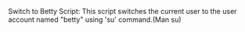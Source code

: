 Switch to Betty Script:
 This script switches the current user to the user account named "betty" using 'su' command.(Man su)
